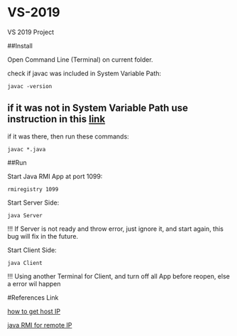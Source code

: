 # VS-2019
VS 2019 Project

##Install

Open Command Line (Terminal) on current folder.

check if javac was included in System Variable Path: 

	javac -version

if it was not in System Variable Path
use instruction in this [link](https://javatutorial.net/set-java-home-windows-10)
----------------------------------------
if it was there, then run these commands:

	javac *.java

##Run

Start Java RMI App at port 1099:

	rmiregistry 1099

Start Server Side:

	java Server

!!! If Server is not ready and throw error,
    just ignore it, and start again,
    this bug will fix in the future.

Start Client Side:

	java Client



!!! Using another Terminal for Client, and turn off all App before reopen, else a error wil happen

#References Link 

[how to get host IP](https://stackoverflow.com/questions/9481865/getting-the-ip-address-of-the-current-machine-using-java)

[java RMI for remote IP](https://stackoverflow.com/questions/35403765/java-rmi-for-remote-ip-host)